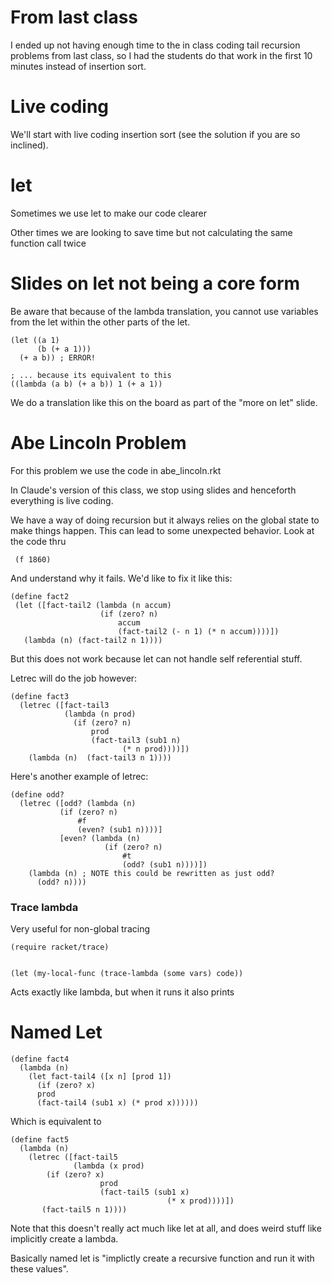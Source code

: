 # From last class

I ended up not having enough time to the in class coding tail recursion 
problems from last class, so I had the students do that work in the first 
10 minutes instead of insertion sort.

# Live coding

We'll start with live coding insertion sort (see the solution if you
are so inclined).

# let

Sometimes we use let to make our code clearer

Other times we are looking to save time but not calculating the same
function call twice

# Slides on let not being a core form

Be aware that because of the lambda translation, you cannot use
variables from the let within the other parts of the let.

    (let ((a 1)
          (b (+ a 1))) 
      (+ a b)) ; ERROR!
    
    ; ... because its equivalent to this
    ((lambda (a b) (+ a b)) 1 (+ a 1))
    
We do a translation like this on the board as part of the "more on
let" slide.

# Abe Lincoln Problem

For this problem we use the code in abe_lincoln.rkt

In Claude's version of this class, we stop using slides and henceforth
everything is live coding.

We have a way of doing recursion but it always relies on the global
state to make things happen.  This can lead to some unexpected
behavior.  Look at the code thru

     (f 1860)
     
 And understand why it fails.  We'd like to fix it like this:
 
    (define fact2
     (let ([fact-tail2 (lambda (n accum)
                        (if (zero? n)
                            accum
                            (fact-tail2 (- n 1) (* n accum))))])
       (lambda (n) (fact-tail2 n 1))))

But this does not work because let can not handle self referential stuff.

Letrec will do the job however:

    (define fact3 
      (letrec ([fact-tail3 
                (lambda (n prod)
                  (if (zero? n)
                      prod
                      (fact-tail3 (sub1 n) 
                             (* n prod))))])
        (lambda (n)  (fact-tail3 n 1))))

Here's another example of letrec:

    (define odd?
      (letrec ([odd? (lambda (n) 
    		   (if (zero? n) 
    		       #f 
    		       (even? (sub1 n))))]
               [even? (lambda (n) 
                         (if (zero? n) 
                             #t 
                             (odd? (sub1 n))))])
        (lambda (n) ; NOTE this could be rewritten as just odd?
          (odd? n))))

### Trace lambda

Very useful for non-global tracing

    (require racket/trace)
    
    
    (let (my-local-func (trace-lambda (some vars) code))
    
Acts exactly like lambda, but when it runs it also prints

# Named Let

    (define fact4
      (lambda (n)
        (let fact-tail4 ([x n] [prod 1])
          (if (zero? x)
    	  prod
    	  (fact-tail4 (sub1 x) (* prod x))))))

Which is equivalent to

    (define fact5
      (lambda (n)
        (letrec ([fact-tail5
                  (lambda (x prod)
    		(if (zero? x)
                        prod
                        (fact-tail5 (sub1 x) 
                                       (* x prod))))])
           (fact-tail5 n 1))))
           
Note that this doesn't really act much like let at all, and does weird
stuff like implicitly create a lambda.

Basically named let is "implictly create a recursive function and run
it with these values".
